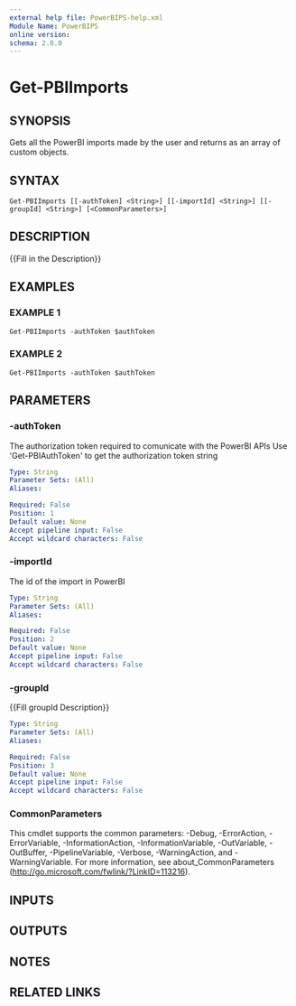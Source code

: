 ```yaml
---
external help file: PowerBIPS-help.xml
Module Name: PowerBIPS
online version:
schema: 2.0.0
---
```


# Get-PBIImports

## SYNOPSIS
Gets all the PowerBI imports made by the user and returns as an array of custom objects.

## SYNTAX

```
Get-PBIImports [[-authToken] <String>] [[-importId] <String>] [[-groupId] <String>] [<CommonParameters>]
```

## DESCRIPTION
{{Fill in the Description}}

## EXAMPLES

### EXAMPLE 1
```
Get-PBIImports -authToken $authToken
```

### EXAMPLE 2
```
Get-PBIImports -authToken $authToken
```

## PARAMETERS

### -authToken
The authorization token required to comunicate with the PowerBI APIs
Use 'Get-PBIAuthToken' to get the authorization token string

```yaml
Type: String
Parameter Sets: (All)
Aliases:

Required: False
Position: 1
Default value: None
Accept pipeline input: False
Accept wildcard characters: False
```

### -importId
The id of the import in PowerBI

```yaml
Type: String
Parameter Sets: (All)
Aliases:

Required: False
Position: 2
Default value: None
Accept pipeline input: False
Accept wildcard characters: False
```

### -groupId
{{Fill groupId Description}}

```yaml
Type: String
Parameter Sets: (All)
Aliases:

Required: False
Position: 3
Default value: None
Accept pipeline input: False
Accept wildcard characters: False
```

### CommonParameters
This cmdlet supports the common parameters: -Debug, -ErrorAction, -ErrorVariable, -InformationAction, -InformationVariable, -OutVariable, -OutBuffer, -PipelineVariable, -Verbose, -WarningAction, and -WarningVariable.
For more information, see about_CommonParameters (http://go.microsoft.com/fwlink/?LinkID=113216).

## INPUTS

## OUTPUTS

## NOTES

## RELATED LINKS
